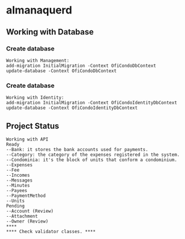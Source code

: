 # almanaquerd

## Working with Database
### Create database
```
Working with Management:
add-migration InitialMigration -Context OfiCondoDbContext
update-database -Context OfiCondoDbContext
```

### Create database
```
Working with Identity:
add-migration InitialMigration -Context OfiCondoIdentityDbContext
update-database -Context OfiCondoIdentityDbContext
```

## Project Status
```
Working with API
Ready
--Bank: it stores the bank accounts used for payments.
--Category: the category of the expenses registered in the system.
--Condominia: it's the block of units that conform a condominium.
--Expenses
--Fee
--Incomes
--Messages
--Minutes
--Payees
--PaymentMethod
--Units
Pending
--Account (Review)
--Attachment
--Owner (Review)
****
**** Check validator classes. ****
```
